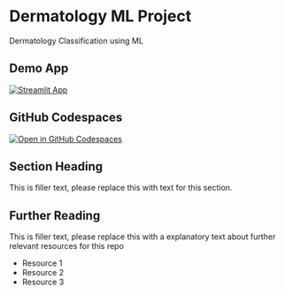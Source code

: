 # Dermatology ML Project 

Dermatology Classification using ML

## Demo App

[![Streamlit App](https://static.streamlit.io/badges/streamlit_badge_black_white.svg)](https://md-class.streamlit.app/)

## GitHub Codespaces

[![Open in GitHub Codespaces](https://github.com/codespaces/badge.svg)](https://codespaces.new/streamlit/app-starter-kit?quickstart=1)

## Section Heading

This is filler text, please replace this with text for this section.

## Further Reading

This is filler text, please replace this with a explanatory text about further relevant resources for this repo
- Resource 1
- Resource 2
- Resource 3
